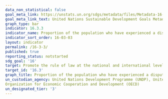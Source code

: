 ```yaml
---
data_non_statistical: false
goal_meta_link: https://unstats.un.org/sdgs/metadata/files/Metadata-16-03-03.pdf
goal_meta_link_text: United Nations Sustainable Development Goals Metadata (pdf 1361kB)
graph_type: bar
indicator: 16.3.3
indicator_name: Proportion of the population who have experienced a dispute in the past two years and who accessed a formal or informal dispute resolution mechanism, by type of mechanism
indicator_sort_order: 16-03-03
layout: indicator
permalink: /16-3-3/
published: true
reporting_status: notstarted
sdg_goal: '16'
target: Promote the rule of law at the national and international levels and ensure equal access to justice for all
target_id: '16.3'
graph_title: Proportion of the population who have experienced a dispute in the past two years and who accessed a formal or informal dispute resolution mechanism, by type of mechanism
un_custodian_agency: United Nations Development Programme (UNDP), United Nations on Drugs and Crime (UNODC) and
Organization for Economic Cooperation and Development (OECD)
un_designated_tier: '3'
---
```

